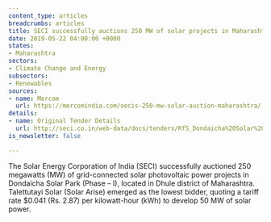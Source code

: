 ```yaml
---
content_type: articles
breadcrumbs: articles
title: SECI successfully auctions 250 MW of solar projects in Maharashtra
date: 2019-05-22 04:00:00 +0000
states:
- Maharashtra
sectors:
- Climate Change and Energy
subsectors:
- Renewables
sources:
- name: Mercom
  url: https://mercomindia.com/secis-250-mw-solar-auction-maharashtra/
details:
- name: Original Tender Details
  url: http://seci.co.in/web-data/docs/tenders/RfS_Dondaicha%20Solar%20Park_250MW_final%20upload.pdf
is_newsletter: false

---
```

The Solar Energy Corporation of India (SECI) successfully auctioned 250 megawatts (MW) of grid-connected solar photovoltaic power projects in Dondaicha Solar Park (Phase – I), located in Dhule district of Maharashtra. Talettutayi Solar (Solar Arise) emerged as the lowest bidder, quoting a tariff rate $0.041 (Rs. 2.87) per kilowatt-hour (kWh) to develop 50 MW of solar power.
